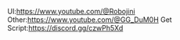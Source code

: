 UI:https://www.youtube.com/@Robojini
Other:https://www.youtube.com/@GG_DuM0H
Get Script:https://discord.gg/czwPh5Xd
